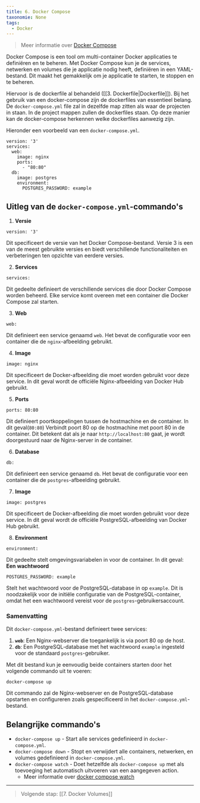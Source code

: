 ```yaml
---
title: 6. Docker Compose
taxonomie: None
tags:
  - Docker
---
```


> Meer informatie over [Docker Compose](https://docs.docker.com/compose/)

Docker Compose is een tool om multi-container Docker applicaties te definiëren en te beheren. Met Docker Compose kun je de services, netwerken en volumes die je applicatie nodig heeft, definiëren in een YAML-bestand. Dit maakt het gemakkelijk om je applicatie te starten, te stoppen en te beheren.

Hiervoor is de dockerfile al behandeld ([[3. Dockerfile|Dockerfile]]). Bij het gebruik van een docker-compose zijn de dockerfiles van essentieel belang. 
De `docker-compose.yml` file zal in dezelfde map zitten als waar de projecten in staan. In de project mappen zullen de dockerfiles staan. Op deze manier kan de docker-compose herkennen welke dockerfiles aanwezig zijn.

Hieronder een voorbeeld van een `docker-compose.yml`.

```
version: '3'
services:
  web:
    image: nginx
    ports:
      - "80:80"
  db:
    image: postgres
    environment:
      POSTGRES_PASSWORD: example
```

## Uitleg van de `docker-compose.yml`-commando's
1. **Versie**
```
version: '3'
```
Dit specificeert de versie van het Docker Compose-bestand. Versie 3 is een van de meest gebruikte versies en biedt verschillende functionaliteiten en verbeteringen ten opzichte van eerdere versies.

2. **Services**
```
services:
```
Dit gedeelte definieert de verschillende services die door Docker Compose worden beheerd. Elke service komt overeen met een container die Docker Compose zal starten.

3. **Web**
```
web:
```
Dit definieert een service genaamd `web`. Het bevat de configuratie voor een container die de `nginx`-afbeelding gebruikt.

4. **Image**
```
image: nginx
```
Dit specificeert de Docker-afbeelding die moet worden gebruikt voor deze service. In dit geval wordt de officiële Nginx-afbeelding van Docker Hub gebruikt.

5. **Ports**
```
ports: 80:80
```
Dit definieert poortkoppelingen tussen de hostmachine en de container. In dit geval(`80:80`) Verbindt poort 80 op de hostmachine met poort 80 in de container. Dit betekent dat als je naar `http://localhost:80` gaat, je wordt doorgestuurd naar de Nginx-server in de container.

6. **Database**
```
db: 
```
Dit definieert een service genaamd `db`. Het bevat de configuratie voor een container die de `postgres`-afbeelding gebruikt.

7. **Image**
```
image: postgres
```
Dit specificeert de Docker-afbeelding die moet worden gebruikt voor deze service. In dit geval wordt de officiële PostgreSQL-afbeelding van Docker Hub gebruikt.

8. **Environment**
```
environment: 
```
Dit gedeelte stelt omgevingsvariabelen in voor de container. In dit geval:
**Een wachtwoord**
``` 
POSTGRES_PASSWORD: example
```
Stelt het wachtwoord voor de PostgreSQL-database in op `example`. Dit is noodzakelijk voor de initiële configuratie van de PostgreSQL-container, omdat het een wachtwoord vereist voor de `postgres`-gebruikersaccount.

### Samenvatting
Dit `docker-compose.yml`-bestand definieert twee services:
1. **`web`**: Een Nginx-webserver die toegankelijk is via poort 80 op de host.
2. **`db`**: Een PostgreSQL-database met het wachtwoord `example` ingesteld voor de standaard `postgres`-gebruiker.

Met dit bestand kun je eenvoudig beide containers starten door het volgende commando uit te voeren:

```
docker-compose up
```

Dit commando zal de Nginx-webserver en de PostgreSQL-database opstarten en configureren zoals gespecificeerd in het `docker-compose.yml`-bestand.
## Belangrijke commando's
- `docker-compose up` - Start alle services gedefinieerd in `docker-compose.yml`.
- `docker-compose down` - Stopt en verwijdert alle containers, netwerken, en volumes gedefinieerd in `docker-compose.yml`.
- `docker-compose watch` - Doet hetzelfde als `docker-compose up` met als toevoeging het automatisch uitvoeren van een aangegeven action.
  - Meer informatie over [docker compose watch](https://docs.docker.com/compose/file-watch/)

---
> Volgende stap: [[7. Docker Volumes]]

